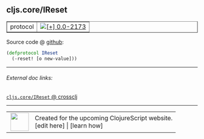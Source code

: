 ## cljs.core/IReset



 <table border="1">
<tr>
<td>protocol</td>
<td><a href="https://github.com/cljsinfo/cljs-api-docs/tree/0.0-2173"><img valign="middle" alt="[+] 0.0-2173" title="Added in 0.0-2173" src="https://img.shields.io/badge/+-0.0--2173-lightgrey.svg"></a> </td>
</tr>
</table>









Source code @ [github](https://github.com/clojure/clojurescript/blob/r2655/src/cljs/cljs/core.cljs#L401-L402):

```clj
(defprotocol IReset
  (-reset! [o new-value]))
```

<!--
Repo - tag - source tree - lines:

 <pre>
clojurescript @ r2655
└── src
    └── cljs
        └── cljs
            └── <ins>[core.cljs:401-402](https://github.com/clojure/clojurescript/blob/r2655/src/cljs/cljs/core.cljs#L401-L402)</ins>
</pre>

-->

---



###### External doc links:

[`cljs.core/IReset` @ crossclj](http://crossclj.info/fun/cljs.core.cljs/IReset.html)<br>

---

 <table>
<tr><td>
<img valign="middle" align="right" width="48px" src="http://i.imgur.com/Hi20huC.png">
</td><td>
Created for the upcoming ClojureScript website.<br>
[edit here] | [learn how]
</td></tr></table>

[edit here]:https://github.com/cljsinfo/cljs-api-docs/blob/master/cljsdoc/cljs.core/IReset.cljsdoc
[learn how]:https://github.com/cljsinfo/cljs-api-docs/wiki/cljsdoc-files

<!--

This information was too distracting to show to readers, but I'll leave it
commented here since it is helpful to:

- pretty-print the data used to generate this document
- and show how to retrieve that data



The API data for this symbol:

```clj
{:ns "cljs.core",
 :name "IReset",
 :type "protocol",
 :full-name-encode "cljs.core/IReset",
 :source {:code "(defprotocol IReset\n  (-reset! [o new-value]))",
          :title "Source code",
          :repo "clojurescript",
          :tag "r2655",
          :filename "src/cljs/cljs/core.cljs",
          :lines [401 402]},
 :methods [{:name "-reset!",
            :signature ["[o new-value]"],
            :docstring nil}],
 :full-name "cljs.core/IReset",
 :history [["+" "0.0-2173"]]}

```

Retrieve the API data for this symbol:

```clj
;; from Clojure REPL
(require '[clojure.edn :as edn])
(-> (slurp "https://raw.githubusercontent.com/cljsinfo/cljs-api-docs/catalog/cljs-api.edn")
    (edn/read-string)
    (get-in [:symbols "cljs.core/IReset"]))
```

-->
